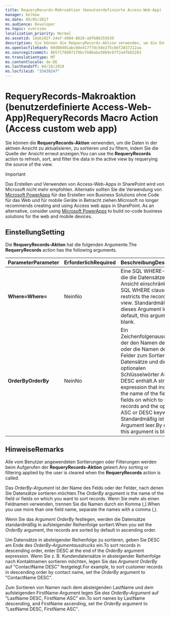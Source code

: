 ```yaml
---
title: RequeryRecords-Makroaktion (benutzerdefinierte Access-Web-App)
manager: kelbow
ms.date: 09/05/2017
ms.audience: Developer
ms.topic: overview
localization_priority: Normal
ms.assetid: 1dab102f-24af-4984-8020-a9fb06355639
description: Sie können die RequeryRecords-Aktion verwenden, um die Daten in der aktiven Ansicht zu aktualisieren, zu sortieren und zu filtern, indem Sie die Quelle der Ansicht erneut anzeigen.
ms.openlocfilehash: 69d88401abc0de417f7dc58e275c66f2037212aa
ms.sourcegitcommit: 8657170d071f9bcf680aba50b9c07f2a4fb82283
ms.translationtype: MT
ms.contentlocale: de-DE
ms.lasthandoff: 04/28/2019
ms.locfileid: "33439247"
---
```

# <a name="requeryrecords-macro-action-access-custom-web-app"></a><span data-ttu-id="1647d-103">RequeryRecords-Makroaktion (benutzerdefinierte Access-Web-App)</span><span class="sxs-lookup"><span data-stu-id="1647d-103">RequeryRecords Macro Action (Access custom web app)</span></span>

<span data-ttu-id="1647d-104">Sie können die **RequeryRecords-Aktion** verwenden, um die Daten in der aktiven Ansicht zu aktualisieren, zu sortieren und zu filtern, indem Sie die Quelle der Ansicht erneut anzeigen.</span><span class="sxs-lookup"><span data-stu-id="1647d-104">You can use the **RequeryRecords** action to refresh, sort, and filter the data in the active view by requerying the source of the view.</span></span> 
  
> [!IMPORTANT]
> <span data-ttu-id="1647d-p101">Das Erstellen und Verwenden von Access-Web-Apps in SharePoint wird von Microsoft nicht mehr empfohlen. Alternativ sollten Sie die Verwendung von [Microsoft PowerApps](https://powerapps.microsoft.com/en-us/) für das Erstellen von Business Solutions ohne Code für das Web und für mobile Geräte in Betracht ziehen.</span><span class="sxs-lookup"><span data-stu-id="1647d-p101">Microsoft no longer recommends creating and using Access web apps in SharePoint. As an alternative, consider using [Microsoft PowerApps](https://powerapps.microsoft.com/en-us/) to build no-code business solutions for the web and mobile devices.</span></span> 
  
## <a name="setting"></a><span data-ttu-id="1647d-107">Einstellung</span><span class="sxs-lookup"><span data-stu-id="1647d-107">Setting</span></span>

<span data-ttu-id="1647d-108">Die **RequeryRecords-Aktion** hat die folgenden Argumente.</span><span class="sxs-lookup"><span data-stu-id="1647d-108">The **RequeryRecords** action has the following arguments.</span></span> 
  
|<span data-ttu-id="1647d-109">**Parameter**</span><span class="sxs-lookup"><span data-stu-id="1647d-109">**Parameter**</span></span>|<span data-ttu-id="1647d-110">**Erforderlich**</span><span class="sxs-lookup"><span data-stu-id="1647d-110">**Required**</span></span>|<span data-ttu-id="1647d-111">**Beschreibung**</span><span class="sxs-lookup"><span data-stu-id="1647d-111">**Description**</span></span>|
|:-----|:-----|:-----|
|<span data-ttu-id="1647d-112">**Where=**</span><span class="sxs-lookup"><span data-stu-id="1647d-112">**Where=**</span></span> <br/> |<span data-ttu-id="1647d-113">Nein</span><span class="sxs-lookup"><span data-stu-id="1647d-113">No</span></span>  <br/> |<span data-ttu-id="1647d-114">Eine SQL WHERE-Klausel, die die Datensätze in der Ansicht einschränkt.</span><span class="sxs-lookup"><span data-stu-id="1647d-114">A SQL WHERE clause that restricts the records in the view.</span></span> <span data-ttu-id="1647d-115">Standardmäßig ist dieses Argument leer.</span><span class="sxs-lookup"><span data-stu-id="1647d-115">By default, this argument is blank.</span></span>  <br/> |
|<span data-ttu-id="1647d-116">**OrderBy**</span><span class="sxs-lookup"><span data-stu-id="1647d-116">**OrderBy**</span></span> <br/> |<span data-ttu-id="1647d-117">Nein</span><span class="sxs-lookup"><span data-stu-id="1647d-117">No</span></span>  <br/> |<span data-ttu-id="1647d-118">Ein Zeichenfolgenausdruck, der den Namen des Felds oder die Namen der Felder zum Sortieren der Datensätze und die optionalen Schlüsselwörter ASC oder DESC enthält.</span><span class="sxs-lookup"><span data-stu-id="1647d-118">A string expression that includes the name of the field or fields on which to sort records and the optional ASC or DESC keywords.</span></span> <span data-ttu-id="1647d-119">Standardmäßig ist dieses Argument leer.</span><span class="sxs-lookup"><span data-stu-id="1647d-119">By default, this argument is blank.</span></span>  <br/> |
   
## <a name="remarks"></a><span data-ttu-id="1647d-120">Hinweise</span><span class="sxs-lookup"><span data-stu-id="1647d-120">Remarks</span></span>

<span data-ttu-id="1647d-121">Alle vom Benutzer angewendeten Sortierungen oder Filterungen werden beim Aufgerufen der **RequeryRecords-Aktion** geleert.</span><span class="sxs-lookup"><span data-stu-id="1647d-121">Any sorting or filtering applied by the user is cleared when the **RequeryRecords** action is called.</span></span> 
  
<span data-ttu-id="1647d-122">Das  *OrderBy-Argument*  ist der Name des Felds oder der Felder, nach denen Sie Datensätze sortieren möchten.</span><span class="sxs-lookup"><span data-stu-id="1647d-122">The  *OrderBy*  argument is the name of the field or fields on which you want to sort records.</span></span> <span data-ttu-id="1647d-123">Wenn Sie mehr als einen Feldnamen verwenden, trennen Sie die Namen durch ein Komma (,).</span><span class="sxs-lookup"><span data-stu-id="1647d-123">When you use more than one field name, separate the names with a comma (,).</span></span> 
  
<span data-ttu-id="1647d-124">Wenn Sie das  *Argument OrderBy*  festlegen, werden die Datensätze standardmäßig in aufsteigender Reihenfolge sortiert.</span><span class="sxs-lookup"><span data-stu-id="1647d-124">When you set the  *OrderBy*  argument, the records are sorted by default in ascending order.</span></span> 
  
<span data-ttu-id="1647d-125">Um Datensätze in absteigender Reihenfolge zu sortieren, geben Sie DESC am Ende des  *OrderBy-Argumentausdrucks*  ein.</span><span class="sxs-lookup"><span data-stu-id="1647d-125">To sort records in descending order, enter DESC at the end of the  *OrderBy*  argument expression.</span></span> <span data-ttu-id="1647d-126">Wenn Sie z. B. Kundendatensätze in absteigender Reihenfolge nach Kontaktnamen sortieren möchten, legen Sie das  *Argument OrderBy*  auf "ContactName DESC" festgelegt.</span><span class="sxs-lookup"><span data-stu-id="1647d-126">For example, to sort customer records in descending order by contact name, set the  *OrderBy*  argument to "ContactName DESC".</span></span> 
  
<span data-ttu-id="1647d-127">Zum Sortieren von Namen nach dem absteigenden LastName und dem aufsteigenden FirstName-Argument legen Sie  *das OrderBy-Argument*  auf "LastName DESC, FirstName ASC" ein.</span><span class="sxs-lookup"><span data-stu-id="1647d-127">To sort names by LastName descending, and FirstName ascending, set the  *OrderBy*  argument to "LastName DESC, FirstName ASC".</span></span> 
  

